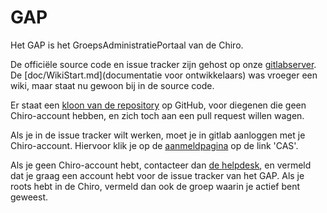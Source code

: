 # GAP

Het GAP is het GroepsAdministratiePortaal van de Chiro.

De officiële source code en issue tracker zijn gehost op onze
[gitlabserver](https://gitlab.chiro.be/gap/gap). De
[doc/WikiStart.md](documentatie voor ontwikkelaars) was vroeger een
wiki, maar staat nu gewoon bij in de source code.

Er staat een [kloon van de repository](https://github.com/Chirojeugd-Vlaanderen/gap)
op GitHub, voor diegenen die geen Chiro-account hebben, en zich toch
aan een pull request willen wagen.

Als je in de issue tracker wilt werken, moet je in gitlab aanloggen
met je Chiro-account. Hiervoor klik je op de
[aanmeldpagina](https://gitlab.chiro.be/users/sign_in) op de link 'CAS'.

Als je geen Chiro-account hebt, contacteer dan
[de helpdesk](https://chiro.be/eloket/feedback-gap), en vermeld dat
je graag een account hebt voor de issue tracker van het GAP. Als je
roots hebt in de Chiro, vermeld dan ook de groep waarin je actief
bent geweest.


